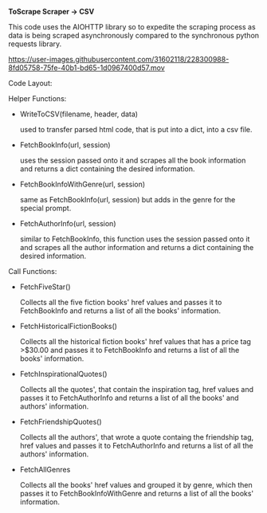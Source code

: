 **ToScrape Scraper -> CSV**

This code uses the AIOHTTP library so to expedite the scraping process as data is being scraped asynchronously compared to the synchronous python requests library.


https://user-images.githubusercontent.com/31602118/228300988-8fd05758-75fe-40b1-bd65-1d0967400d57.mov


Code Layout:

Helper Functions:
- WriteToCSV(filename, header, data)
    
    used to transfer parsed html code, that is put into a dict, into a csv file.
- FetchBookInfo(url, session)

    uses the session passed onto it and scrapes all the book information and returns a dict containing the desired information.
- FetchBookInfoWithGenre(url, session)
    
    same as FetchBookInfo(url, session) but adds in the genre for the special prompt.
- FetchAuthorInfo(url, session)
    
    similar to FetchBookInfo, this function uses the session passed onto it and scrapes all the author information and returns a dict containing the desired information.
    
Call Functions:
- FetchFiveStar() 
    
    Collects all the five fiction books' href values and passes it to FetchBookInfo and returns
    a list of all the books' information.
- FetchHistoricalFictionBooks()
    
    Collects all the historical fiction books' href values that has a price tag >$30.00 and passes it to FetchBookInfo and returns
    a list of all the books' information.
- FetchInspirationalQuotes()
    
    Collects all the quotes', that contain the inspiration tag, href values and passes it to FetchAuthorInfo and returns
    a list of all the books' and authors' information.
- FetchFriendshipQuotes()
    
    Collects all the authors', that wrote a quote containg the friendship tag, href values and passes it to FetchAuthorInfo and returns
    a list of all the authors' information.
- FetchAllGenres
    
    Collects all the books' href values and grouped it by genre, which then passes it to FetchBookInfoWithGenre and returns
    a list of all the books' information.
